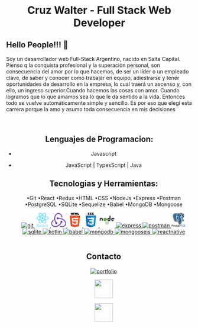

<h1 align="center">Cruz Walter - Full Stack Web Developer</h1>

<p align="justify">

## Hello People!!! 👋

Soy un desarrollador web Full-Stack Argentino, nacido en Salta Capital.
Pienso q la conquista profesional y la superación personal, son consecuencia del amor por lo que hacemos, de ser un líder o un empleado clave, de saber y conocer como trabajar en equipo, adiestrarse y tener oportunidades de desarrollo en la empresa, lo cual traerá un ascenso y, con ello, un ingreso superior.Cuando hacemos las cosas con amor. Cuando logramos que lo que amamos sea lo que le da sentido a la vida. Entonces todo se vuelve automáticamente simple y sencillo. Es por eso que elegi esta carrera porque la amo y asumo toda consecuencia en mis decisiones
</p>
<br/>

</p><h2 align="center">Lenguajes de Programacion:</h2>

<p align="left"> 
 
<div align="center">
<ul>
<li>Javascript</li>
<p></p>


<li>JavaScript | TypesScript | Java</li>


<div align="center">
</p><h2 align="center">Tecnologias y Herramientas:</h2><p align="left">

•Git
•React
•Redux
•HTML
•CSS
•NodeJs 
•Express
•Postman
•PostgreSQL
•SQLite
•Sequelize
•Babel
•MongoDB
•Mongoose

</div>

<div align="center" >

<a href="https://git-scm.com/" target="_blank"> <img src="https://www.vectorlogo.zone/logos/git-scm/git-scm-icon.svg" alt="git" width="40" height="40" /> </a>
<a href="https://reactjs.org/" target="_blank"> <img src="https://raw.githubusercontent.com/devicons/devicon/master/icons/react/react-original-wordmark.svg" alt="react" width="40" height="40" /> </a> 
<a href="https://redux.js.org" target="_blank"> <img src="https://raw.githubusercontent.com/devicons/devicon/master/icons/redux/redux-original.svg" alt="redux" width="40" height="40" /> </a>
<a href="https://www.w3.org/html/" target="_blank"> <img src="https://raw.githubusercontent.com/devicons/devicon/master/icons/html5/html5-original-wordmark.svg" alt="html5" width="40" height="40" /> </a>
<a href="https://www.w3schools.com/css/" target="_blank"> <img src="https://raw.githubusercontent.com/devicons/devicon/master/icons/css3/css3-original-wordmark.svg" alt="css3" width="40" height="40" /> </a> 
<a href="https://nodejs.org" target="_blank"> <img src="https://raw.githubusercontent.com/devicons/devicon/master/icons/nodejs/nodejs-original-wordmark.svg" alt="nodejs" width="40" height="40" /> </a>
<a href="https://expressjs.com" target="_blank"><img src="https://www.nextontop.com/assets/img/services/web/expressjs.svg" background-color="#ffffff" alt="express" width="50" height="50" /> </a>
<a href="https://postman.com" target="_blank"> <img src="https://www.vectorlogo.zone/logos/getpostman/getpostman-icon.svg" alt="postman" width="40" height="40" /> </a>
<a href="https://www.postgresql.org" target="_blank"> <img src="https://raw.githubusercontent.com/devicons/devicon/master/icons/postgresql/postgresql-original-wordmark.svg" alt="postgresql" width="40" height="40" /> </a>
<a href="https://www.sqlite.org/" target="_blank"> <img src="https://www.vectorlogo.zone/logos/sqlite/sqlite-icon.svg" alt="sqlite" width="40" height="40" /> </a>
<a href="https://sequelize.org/" target="_blank"> <img src="https://static-00.iconduck.com/assets.00/file-type-sequelize-icon-443x512-ck0z81j3.png" alt="kotlin" width="40" height="40" /> </a> 
<a href="https://babeljs.io/" target="_blank"><img src="https://d33wubrfki0l68.cloudfront.net/7a197cfe44548cc1a3f581152af70a3051e11671/78df8/img/babel.svg" background-color="white" alt="babel" width="50" height="50" margin-top="100px" /> </a>
<a href="https://www.mongodb.com/es" target="_blank"><img src="https://miro.medium.com/max/552/1*NRCOyVBY6Jiqr4Q9A1zoaQ.png" alt="mongodb" width="40" height="40" /> </a> 
<a href="https://mongoosejs.com/" target="_blank"><img src="https://avatars.githubusercontent.com/u/7552965?s=280&v=4" alt="mongoosejs" width="40" height="40" /> 
</a><a href="https://reactnative.dev/" target="_blank"><img src="https://www.theblocklearning.com/wp-content/uploads/2018/09/512px-React-icon.svg.png" alt="reactnative" width="60" height="40" /> </a>
<br></br>

 <!-- <h3 align="center" >My Portfolio</h3> <div align="center" > <a href="" target="_blank"><img align="center" src="https://www.gutxudesign.com/wp-content/uploads/2016/01/portafolio.png" alt="Ale-Valverde" height="200" width="220" /></a>
  -->
</div>
<h2 align="center">Contacto</h2>

<div align="center" >
 <p>
  <a href=https://walcruz2021.github.io/>
      <img align="center" src="https://leadsfac.com/wp-content/uploads/2019/10/portafolio-creativo.jpg" alt="portfolio" height="50" width="50" />
    </a>
  </p>
 
<p>
    <a href=https://www.linkedin.com/in/waltercruz1988/>
      <img align="center" src="https://i.imgur.com/pSEI8t9.png" height="50" width="50" />
    </a>
<p>
     <a href="mailto:walcruz1988.21@gmail.com" target="_blank">
						<img align="center" src="https://i.imgur.com/E111DD3b.jpg" alta="gmail" height="50" width="50" />
					</a>
</p>
</div>
